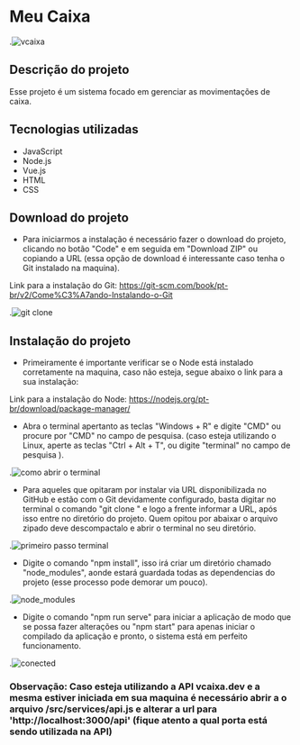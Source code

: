 # Meu Caixa

.![vcaixa](https://uploaddeimagens.com.br/images/002/844/751/original/meu_caixa.PNG?1598212172)

## Descrição do projeto

Esse projeto é um sistema focado em gerenciar as movimentações de caixa.

## Tecnologias utilizadas

- JavaScript
- Node.js
- Vue.js
- HTML
- CSS

## Download do projeto

- Para iniciarmos a instalação é necessário fazer o download do projeto, clicando no botão "Code" e em seguida em "Download ZIP" ou copiando a URL (essa opção de download é interessante caso tenha o Git instalado na maquina).

Link para a instalação do Git: https://git-scm.com/book/pt-br/v2/Come%C3%A7ando-Instalando-o-Git

.![git clone](https://uploaddeimagens.com.br/images/002/844/753/original/githuub.png?1598212428)

## Instalação do projeto

- Primeiramente é importante verificar se o Node está instalado corretamente na maquina, caso não esteja, segue abaixo o link para a sua instalação:

Link para a instalação do Node: https://nodejs.org/pt-br/download/package-manager/

- Abra o terminal apertanto as teclas "Windows + R" e digite "CMD" ou procure por "CMD" no campo de pesquisa. (caso esteja utilizando o Linux, aperte as teclas "Ctrl + Alt + T", ou digite "terminal" no campo de pesquisa ).

.![como abrir o terminal](https://uploaddeimagens.com.br/images/002/844/468/full/prompt.PNG?1598196010)

- Para aqueles que opitaram por instalar via URL disponibilizada no GitHub e estão com o Git devidamente configurado, basta digitar no terminal o comando "git clone " e logo a frente informar a URL, após isso entre no diretório do projeto. Quem opitou por abaixar o arquivo zipado deve descompactalo e abrir o terminal no seu diretório.

.![primeiro passo terminal](https://uploaddeimagens.com.br/images/002/844/758/original/git_vue.png?1598212771)

- Digite o comando "npm install", isso irá criar um diretório chamado "node_modules", aonde estará guardada todas as dependencias do projeto (esse processo pode demorar um pouco).

.![node_modules](https://uploaddeimagens.com.br/images/002/844/774/original/npm_install.png?1598213512)

- Digite o comando "npm run serve" para iniciar a aplicação de modo que se possa fazer alterações ou "npm start" para apenas iniciar o compilado da aplicação e pronto, o sistema está em perfeito funcionamento.

.![conected](https://uploaddeimagens.com.br/images/002/844/780/original/start.png?1598214071)

### Observação: Caso esteja utilizando a API vcaixa.dev e a mesma estiver iniciada em sua maquina é necessário abrir a o arquivo /src/services/api.js e alterar a url para 'http://localhost:3000/api' (fique atento a qual porta está sendo utilizada na API)
